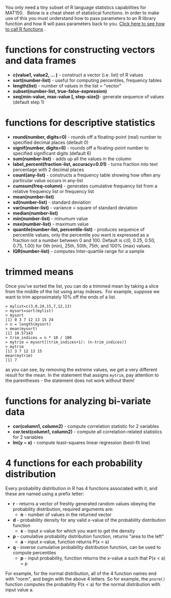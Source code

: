 You only need a tiny subset of R language statistics capabilities for MAT150.   Below is a cheat sheet of statistical functions.  In order to make use of this you must understand how to pass parameters to an R library function and how R will pass parameters back to you.   [Click here to see how to call R functions](R-function-calls.md) .

# functions for constructing vectors and data frames

* **c(value1, value2, ... )** - construct a vector (i.e. list) of R values
* **sort(number-list)** - useful for computing percentiles, frequency tables
* **length(list)** - number of values in the list = "vector"
* **subset(number-list, true-false-expression)**
* **seq(min-value, max-value [, step-size])**- generate sequence of values (default step 1)

# functions for descriptive statistics

* **round(number, digits=0)** - rounds off a floating-point (real) number to specified decimal places (default 0)
* **signif(number, digits=6)** - rounds off a floating-point number to specified significant digits (default 6)
* **sum(number-list)** - adds up all the values in the column
* **label_percent(fraction-list, accuracy=0.01)** - turns fraction into text percentage with 2 decimal places
* **count(any-list)** - constructs a frequency table showing how often any particular value occurs in any-list
* **cumsum(freq-column)** - generates cumulative frequency list from a relative frequency list or frequency list
* **mean(number-list)** 
* **sd(number-list)** - standard deviation
* **var(number-list)** - variance = square of standard deviation
* **median(number-list)** 
* **min(number-list)** - minumum value
* **max(number-list)** - maximum value
* **quantile(number-list, percentile-list)** - produces sequence of percentile values, only the percentile you want is expressed as a fraction not a number between 0 and 100.   Default is c(0, 0.25, 0.50, 0.75, 1.00) for 0th (min), 25th, 50th, 75th, and 100% (max) values.
* **IQR(number-list)** - computes Inter-quartile range for a sample

# trimmed means

Once you've sorted the list, you can do a trimmed mean by taking a slice from the middle of the list using array indexes.  For example, suppose we want to trim approximately 10% off the ends of a list.

```
> mylist=c(3,0,24,15,7,12,13)
> mysort=sort(mylist)
> mysort
[1] 0 3 7 12 13 15 24
> n = length(mysort)
> mean(mysort)
[1] 10.57143
> trim_indices = n * 10 / 100
> mytrim = mysort[(trim_indices+1): (n-trim_indices)]
> mytrim
[1] 3 7 12 13 15
mean(mytrim)
[1] 7
```
as you can see, by removing the extreme values, we get a very different result for the mean.  In the statement that assigns `mytrim`, pay attention to the parentheses - the statement does not work without them!


# functions for analyzing bi-variate data

* **cor(column1, column2)** - compute correlation statistic for 2 variables 
* **cor.test(column1, column2)** - compute all correlation-related statistics for 2 variables
* **lm(y ~ x)** - compute least-squares linear regression (best-fit line)

# 4 functions for each probability distribution

Every probability distribution in R has 4 functions associated with it, and these are named using a prefix letter:

- **r** - returns a vector of freshly generated random values obeying the probability distribution, required arguments are:
  - **n** - number of values in the returned vector
- **d** - probability density for any valid x-value of the probability distribution function
  - **x** - input x-value for which you want to get the density
- **p** - cumulative probability distribution function, returns "area to the left"
  - **a** - input x-value, function returns P(x < a)
- **q** - inverse cumulative probability distribution function, can be used to compute percentiles
  - **p** - input probability, function returns the x-value a such that P(x < a) = p

For example, for the normal distribution, all of the 4 function names end with "norm", and begin with the above 4 letters.  So for example, the `pnorm()` function computes the probability P(x < a) for the normal distribution with input value a.
